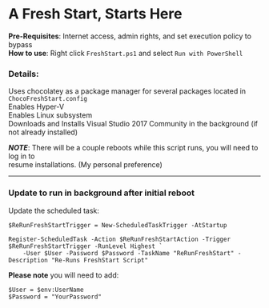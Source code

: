 # A Fresh Start, Starts Here

**Pre-Requisites**: Internet access, admin rights, and set execution policy to bypass    
**How to use**: Right click ```FreshStart.ps1``` and select `Run with PowerShell`  

### Details:
Uses chocolatey as a package manager for several packages located in ```ChocoFreshStart.config```  
Enables Hyper-V  
Enables Linux subsystem  
Downloads and Installs Visual Studio 2017 Community in the background (if not already installed)  

***NOTE***: There will be a couple reboots while this script runs, you will need to log in to  
resume installations. (My personal preference)  

----------------------------------------------------------
### Update to run in background after initial reboot
Update the scheduled task:  
```
$ReRunFreshStartTrigger = New-ScheduledTaskTrigger -AtStartup

Register-ScheduledTask -Action $ReRunFreshStartAction -Trigger $ReRunFreshStartTrigger -RunLevel Highest `
    -User $User -Password $Password -TaskName "ReRunFreshStart" -Description "Re-Runs FreshStart Script"
```

**Please note** you will need to add:  
```
$User = $env:UserName
$Password = "YourPassword"
```
